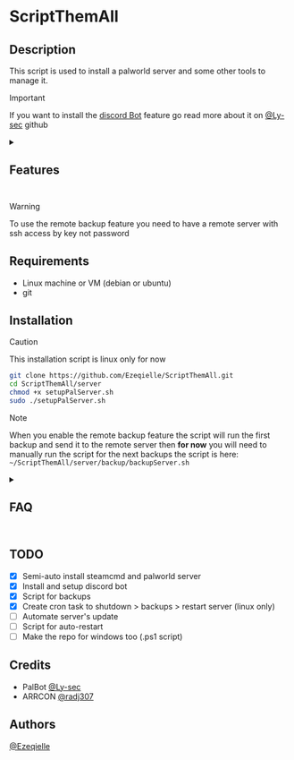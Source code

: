 # ScriptThemAll

## Description

This script is used to install a palworld server and some other tools to manage it.

> [!IMPORTANT]
> If you want to install the [discord Bot](https://github.com/Ly-sec/PalBot/tree/main) feature go read more about it on [@Ly-sec](https://github.com/Ly-sec/PalBot/tree/main) github

<details>
<summary><b><h2>Features<h2></b></summary>

- Install and setup steamcmd
- Install and setup palworld server
- Setup server settings
- Custom PalWorldSettings.ini with markers
- Install of screen
- Git clone of [PalBot](https://github.com/Ly-sec/PalBot/tree/main)
- Script to setup and run the bot
- Backup script
- Option to send backup to remote server

</details>

> [!WARNING]
> To use the remote backup feature you need to have a remote server with ssh access by key not password

## Requirements

- Linux machine or VM (debian or ubuntu)
- git

## Installation

> [!CAUTION]
> This installation script is linux only for now

```bash
git clone https://github.com/Ezeqielle/ScriptThemAll.git
cd ScriptThemAll/server
chmod +x setupPalServer.sh
sudo ./setupPalServer.sh
```

> [!NOTE]
> When you enable the remote backup feature the script will run the first backup and send it to the remote server then **for now** you will need to manually run the script for the next backups
> the script is here: `~/ScriptThemAll/server/backup/backupServer.sh`

<details>
<summary><b><h2>FAQ<h2></b></summary>

- I don't have setup the remote backup feature, how can I do it?
> You need to edit run the remote backup script that can be found here
> `~/ScriptThemAll/server/backup/remoteBackupSetup.sh`
- I don't have a remote server, how can I use the backup feature?
> You can use the local backup feature that is already implemented in the script that can be found here
> `~/ScriptThemAll/server/backup/backupServer.sh`

</details>

## TODO

- [X] Semi-auto install steamcmd and palworld server
- [X] Install and setup discord bot
- [X] Script for backups
- [x] Create cron task to shutdown > backups > restart server (linux only)
- [ ] Automate server's update
- [ ] Script for auto-restart
- [ ] Make the repo for windows too (.ps1 script)

## Credits

- PalBot [@Ly-sec](https://github.com/Ly-sec/PalBot/tree/main)
- ARRCON [@radj307](https://github.com/radj307/ARRCON)

## Authors

[@Ezeqielle](https://github.com/Ezeqielle)
